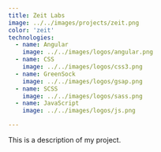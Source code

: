 ```yaml
---
title: Zeit Labs
image: ../../images/projects/zeit.png
color: 'zeit'
technologies:
  - name: Angular
    image: ../../images/logos/angular.png
  - name: CSS
    image: ../../images/logos/css3.png
  - name: GreenSock
    image: ../../images/logos/gsap.png
  - name: SCSS
    image: ../../images/logos/sass.png
  - name: JavaScript
    image: ../../images/logos/js.png

---
```


This is a description of my project.